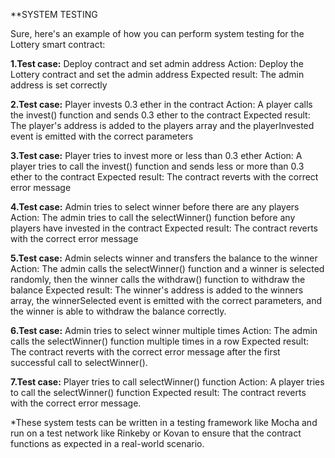 **SYSTEM TESTING

Sure, here's an example of how you can perform system testing for the Lottery smart contract:

**1.Test case:** Deploy contract and set admin address
Action: Deploy the Lottery contract and set the admin address
Expected result: The admin address is set correctly

**2.Test case:** Player invests 0.3 ether in the contract
Action: A player calls the invest() function and sends 0.3 ether to the contract
Expected result: The player's address is added to the players array and the playerInvested event is emitted with the correct parameters

**3.Test case:** Player tries to invest more or less than 0.3 ether
Action: A player tries to call the invest() function and sends less or more than 0.3 ether to the contract
Expected result: The contract reverts with the correct error message

**4.Test case:** Admin tries to select winner before there are any players
Action: The admin tries to call the selectWinner() function before any players have invested in the contract
Expected result: The contract reverts with the correct error message

**5.Test case:** Admin selects winner and transfers the balance to the winner
Action: The admin calls the selectWinner() function and a winner is selected randomly, then the winner calls the withdraw() function to withdraw the balance
Expected result: The winner's address is added to the winners array, the winnerSelected event is emitted with the correct parameters, and the winner is able to withdraw the balance correctly.

**6.Test case:** Admin tries to select winner multiple times
Action: The admin calls the selectWinner() function multiple times in a row
Expected result: The contract reverts with the correct error message after the first successful call to selectWinner().

**7.Test case:** Player tries to call selectWinner() function
Action: A player tries to call the selectWinner() function
Expected result: The contract reverts with the correct error message.

*These system tests can be written in a testing framework like Mocha and run on a test network like Rinkeby or Kovan to ensure that the contract functions as expected in a real-world scenario.
